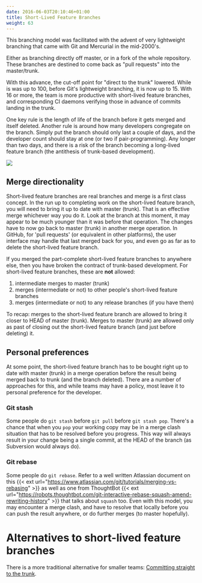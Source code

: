 ```yaml
---
date: 2016-06-03T20:10:46+01:00
title: Short-Lived Feature Branches
weight: 63
---
```


This branching model was facilitated with the advent of very lightweight branching that came with Git and Mercurial 
in the mid-2000's. 

Either as branching directly off master, or in a fork of the whole repository. These branches are destined to come 
back as "pull requests" into the master/trunk.

With this advance, the cut-off point for "direct to the trunk" lowered.
While is was up to 100, before Git's lightweight branching, it is now up to 15. With 16 or more, the team is more 
productive with short-lived feature branches, and corresponding CI daemons verifying those in advance of 
commits landing in the trunk.

One key rule is the length of life of the branch before it gets merged and itself deleted. Another rule is around how
many developers congregate on the branch. Simply put the branch should only last a couple of days, and the developer 
count should stay at one (or two if pair-programming). Any longer than two days, and there is a risk of the branch 
becoming a long-lived feature branch (the antithesis of trunk-based development).

![](/5-min-overview/trunk_pr.png)

## Merge directionality

Short-lived feature branches are real branches and merge is a first class concept. In the run up to completing work
on the short-lived feature branch, you will need to bring it up to date with master (trunk). That is an effective
merge whichever way you do it. Look at the branch at this moment, it may appear to be much younger than it was
before that operation. The changes have to now go back to master (trunk) in another merge operation. In GitHub, for 
'pull requests' (or equivalent in other platforms), the user interface may handle that last merged back for you, and even
go as far as to delete the short-lived feature branch.

If you merged the part-complete short-lived feature branches to anywhere else, then you have broken the 
contract of trunk-based development. For short-lived feature branches, these are **not** allowed: 

1. intermediate merges to master (trunk)
2. merges (intermediate or not) to other people's short-lived feature branches
3. merges (intermediate or not) to any release branches (if you have them)

To recap: merges to the short-lived feature branch are allowed to bring it closer to HEAD of master (trunk). Merges
to master (trunk) are allowed only as past of closing out the short-lived feature branch (and just before deleting) it.

## Personal preferences

At some point, the short-lived feature branch has to be bought right up to date with master (trunk) in a merge 
operation before the result being merged back to trunk (and the branch deleted). There are a number of approaches
for this, and while teams may have a policy, most leave it to personal preference for the developer.

### Git stash

Some people do `git stash` before `git pull` before `git stash pop`. There's a chance that when you `pop` your
working copy may be in a merge clash situation that has to be resolved before you progress. This way will always
result in your change being a single commit, at the HEAD of the branch (as Subversion would always do).

### Git rebase

Some people do `git rebase`. Refer to a well written Atlassian document on this {{< ext url="https://www.atlassian.com/git/tutorials/merging-vs-rebasing" >}} as well as one from ThoughtBot {{< ext url="https://robots.thoughtbot.com/git-interactive-rebase-squash-amend-rewriting-history" >}} that talks about `squash` too.  Even with this model,
you may encounter a merge clash, and have to resolve that locally before you can push the result anywhere, or do 
further merges (to master hopefully).

# Alternatives to short-lived feature branches

There is a more traditional alternative for smaller teams:
[Committing straight to the trunk](/committing-straight-to-the-trunk/).
